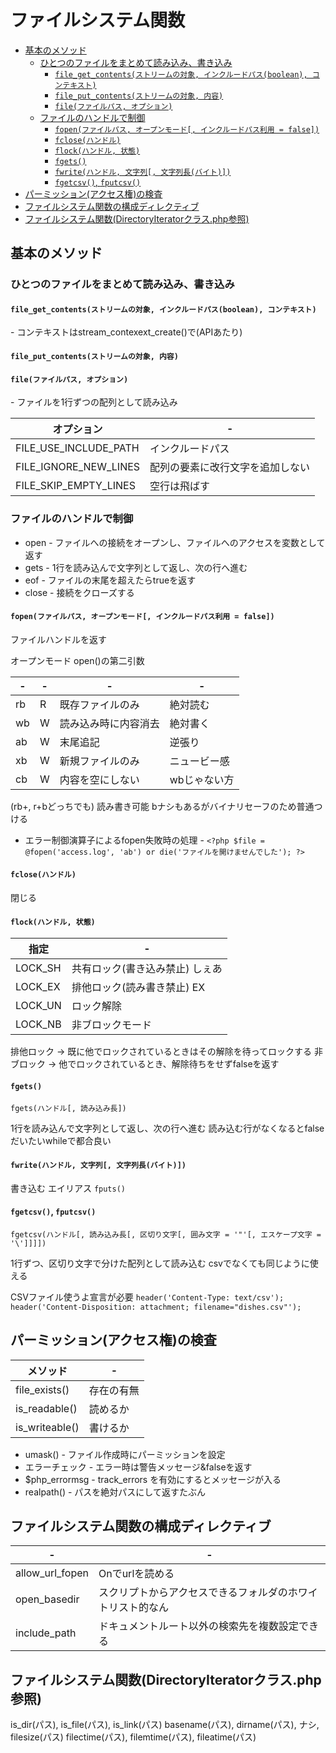 # ファイルシステム関数

- [基本のメソッド](#基本のメソッド)
  - [ひとつのファイルをまとめて読み込み、書き込み](#ひとつのファイルをまとめて読み込み書き込み)
    - [`file_get_contents(ストリームの対象, インクルードパス(boolean), コンテキスト)`](#file_get_contentsストリームの対象-インクルードパスboolean-コンテキスト)
    - [`file_put_contents(ストリームの対象, 内容)`](#file_put_contentsストリームの対象-内容)
    - [`file(ファイルパス, オプション)`](#fileファイルパス-オプション)
  - [ファイルのハンドルで制御](#ファイルのハンドルで制御)
    - [`fopen(ファイルパス, オープンモード[, インクルードパス利用 = false])`](#fopenファイルパス-オープンモード-インクルードパス利用--false)
    - [`fclose(ハンドル)`](#fcloseハンドル)
    - [`flock(ハンドル, 状態)`](#flockハンドル-状態)
    - [`fgets()`](#fgets)
    - [`fwrite(ハンドル, 文字列[, 文字列長(バイト)])`](#fwriteハンドル-文字列-文字列長バイト)
    - [`fgetcsv()`, `fputcsv()`](#fgetcsv-fputcsv)
- [パーミッション(アクセス権)の検査](#パーミッションアクセス権の検査)
- [ファイルシステム関数の構成ディレクティブ](#ファイルシステム関数の構成ディレクティブ)
- [ファイルシステム関数(DirectoryIteratorクラス.php参照)](#ファイルシステム関数directoryiteratorクラスphp参照)

## 基本のメソッド

### ひとつのファイルをまとめて読み込み、書き込み

#### `file_get_contents(ストリームの対象, インクルードパス(boolean), コンテキスト)`
\- コンテキストはstream_contexext_create()で(APIあたり)

#### `file_put_contents(ストリームの対象, 内容)`

#### `file(ファイルパス, オプション)`
\- ファイルを1行ずつの配列として読み込み

| オプション            | -                                |
| --------------------- | -------------------------------- |
| FILE_USE_INCLUDE_PATH | インクルードパス                 |
| FILE_IGNORE_NEW_LINES | 配列の要素に改行文字を追加しない |
| FILE_SKIP_EMPTY_LINES | 空行は飛ばす                     |


### ファイルのハンドルで制御

* open
\- ファイルへの接続をオープンし、ファイルへのアクセスを変数として返す
* gets
\- 1行を読み込んで文字列として返し、次の行へ進む
* eof
\- ファイルの末尾を超えたらtrueを返す
* close
\- 接続をクローズする

#### `fopen(ファイルパス, オープンモード[, インクルードパス利用 = false])`

ファイルハンドルを返す

オープンモード open()の第二引数

| -   | -   | -                    | -            |
| --- | --- | -------------------- | ------------ |
| rb  | R   | 既存ファイルのみ     | 絶対読む     |
| wb  | W   | 読み込み時に内容消去 | 絶対書く     |
| ab  | W   | 末尾追記             | 逆張り       |
| xb  | W   | 新規ファイルのみ     | ニュービー感 |
| cb  | W   | 内容を空にしない     | wbじゃない方 |

(rb+, r+bどっちでも)       読み書き可能
bナシもあるがバイナリセーフのため普通つける

* エラー制御演算子によるfopen失敗時の処理
\- `<?php $file = @fopen('access.log', 'ab') or die('ファイルを開けませんでした'); ?>`

#### `fclose(ハンドル)`

閉じる

#### `flock(ハンドル, 状態)`

| 指定    | -                               |
| ------- | ------------------------------- |
| LOCK_SH | 共有ロック(書き込み禁止) しぇあ |
| LOCK_EX | 排他ロック(読み書き禁止) EX     |
| LOCK_UN | ロック解除                      |
| LOCK_NB | 非ブロックモード                |

排他ロック -> 既に他でロックされているときはその解除を待ってロックする
非ブロック -> 他でロックされているとき、解除待ちをせずfalseを返す

#### `fgets()`

`fgets(ハンドル[, 読み込み長])`

1行を読み込んで文字列として返し、次の行へ進む
読み込む行がなくなるとfalse だいたいwhileで都合良い


#### `fwrite(ハンドル, 文字列[, 文字列長(バイト)])`

書き込む
エイリアス `fputs()`

#### `fgetcsv()`, `fputcsv()`

`fgetcsv(ハンドル[, 読み込み長[, 区切り文字[, 囲み文字 = '"'[, エスケープ文字 = '\']]]])`

1行ずつ、区切り文字で分けた配列として読み込む
csvでなくても同じように使える

CSVファイル使うよ宣言が必要
`header('Content-Type: text/csv');`
`header('Content-Disposition: attachment; filename="dishes.csv"');`

## パーミッション(アクセス権)の検査

| メソッド       | -          |
| -------------- | ---------- |
| file_exists()  | 存在の有無 |
| is_readable()  | 読めるか   |
| is_writeable() | 書けるか   |

* umask()
\- ファイル作成時にパーミッションを設定
* エラーチェック
\- エラー時は警告メッセージ&falseを返す
* $php_errormsg
\- track_errors を有効にするとメッセージが入る
* realpath()
\- パスを絶対パスにして返すたぶん


## ファイルシステム関数の構成ディレクティブ

| -               | -                                                          |
| --------------- | ---------------------------------------------------------- |
| allow_url_fopen | Onでurlを読める                                            |
| open_basedir    | スクリプトからアクセスできるフォルダのホワイトリスト的なん |
| include_path    | ドキュメントルート以外の検索先を複数設定できる             |

## ファイルシステム関数(DirectoryIteratorクラス.php参照)
is_dir(パス), is_file(パス), is_link(パス)
basename(パス), dirname(パス), ナシ, filesize(パス)
filectime(パス), filemtime(パス), fileatime(パス)